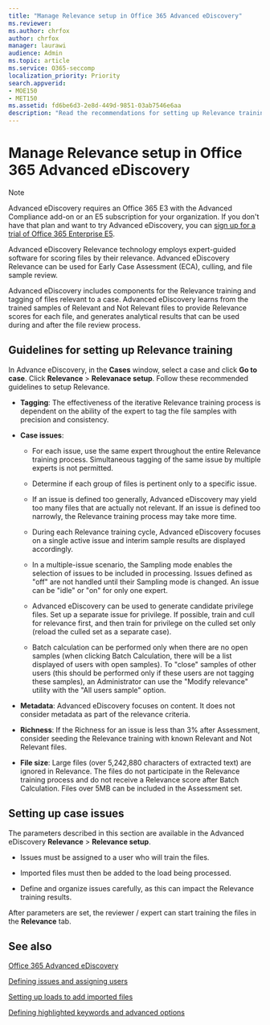 ```yaml
---
title: "Manage Relevance setup in Office 365 Advanced eDiscovery"
ms.reviewer: 
ms.author: chrfox
author: chrfox
manager: laurawi
audience: Admin
ms.topic: article
ms.service: O365-seccomp
localization_priority: Priority
search.appverid: 
- MOE150
- MET150
ms.assetid: fd6be6d3-2e8d-449d-9851-03ab7546e6aa
description: "Read the recommendations for setting up Relevance training in Office 365 Advanced eDiscovery to score files by their relevance and generate analytical results."
---
```


# Manage Relevance setup in Office 365 Advanced eDiscovery

> [!NOTE]
> Advanced eDiscovery requires an Office 365 E3 with the Advanced Compliance add-on or an E5 subscription for your organization. If you don't have that plan and want to try Advanced eDiscovery, you can [sign up for a trial of Office 365 Enterprise E5](https://go.microsoft.com/fwlink/p/?LinkID=698279). 
  
 Advanced eDiscovery Relevance technology employs expert-guided software for scoring files by their relevance. Advanced eDiscovery Relevance can be used for Early Case Assessment (ECA), culling, and file sample review. 
  
 Advanced eDiscovery includes components for the Relevance training and tagging of files relevant to a case. Advanced eDiscovery learns from the trained samples of Relevant and Not Relevant files to provide Relevance scores for each file, and generates analytical results that can be used during and after the file review process. 
  
## Guidelines for setting up Relevance training

 In Advance eDiscovery, in the **Cases** window, select a case and click **Go to case**. Click **Relevance** \> **Relevanace setup**. Follow these recommended guidelines to setup Relevance. 
  
- **Tagging**: The effectiveness of the iterative Relevance training process is dependent on the ability of the expert to tag the file samples with precision and consistency.
    
- **Case issues**: 
    
  - For each issue, use the same expert throughout the entire Relevance training process. Simultaneous tagging of the same issue by multiple experts is not permitted.
    
  - Determine if each group of files is pertinent only to a specific issue. 
    
  - If an issue is defined too generally, Advanced eDiscovery may yield too many files that are actually not relevant. If an issue is defined too narrowly, the Relevance training process may take more time. 
    
  - During each Relevance training cycle, Advanced eDiscovery focuses on a single active issue and interim sample results are displayed accordingly.
    
  - In a multiple-issue scenario, the Sampling mode enables the selection of issues to be included in processing. Issues defined as "off" are not handled until their Sampling mode is changed. An issue can be "idle" or "on" for only one expert.
    
  -  Advanced eDiscovery can be used to generate candidate privilege files. Set up a separate issue for privilege. If possible, train and cull for relevance first, and then train for privilege on the culled set only (reload the culled set as a separate case). 
    
  - Batch calculation can be performed only when there are no open samples (when clicking Batch Calculation, there will be a list displayed of users with open samples). To "close" samples of other users (this should be performed only if these users are not tagging these samples), an Administrator can use the "Modify relevance" utility with the "All users sample" option.
    
- **Metadata**: Advanced eDiscovery focuses on content. It does not consider metadata as part of the relevance criteria. 
    
- **Richness**: If the Richness for an issue is less than 3% after Assessment, consider seeding the Relevance training with known Relevant and Not Relevant files.
    
- **File size**: Large files (over 5,242,880 characters of extracted text) are ignored in Relevance. The files do not participate in the Relevance training process and do not receive a Relevance score after Batch Calculation. Files over 5MB can be included in the Assessment set.
    
## Setting up case issues

The parameters described in this section are available in the Advanced eDiscovery **Relevance** \> **Relevance setup**. 
  
- Issues must be assigned to a user who will train the files.
    
- Imported files must then be added to the load being processed.
    
- Define and organize issues carefully, as this can impact the Relevance training results.
    
After parameters are set, the reviewer / expert can start training the files in the **Relevance** tab. 
  
## See also

[Office 365 Advanced eDiscovery](office-365-advanced-ediscovery.md)
  
[Defining issues and assigning users](define-issues-and-assign-users.md)
  
[Setting up loads to add imported files](set-up-loads-to-add-imported-files.md)
  
[Defining highlighted keywords and advanced options](define-highlighted-keywords-and-advanced-options.md)

